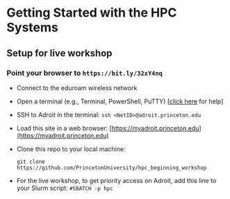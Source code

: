 # Getting Started with the HPC Systems

## Setup for live workshop

### Point your browser to `https://bit.ly/32xY4nq`

+ Connect to the eduroam wireless network

+ Open a terminal (e.g., Terminal, PowerShell, PuTTY) [<a href="https://researchcomputing.princeton.edu/education/training/hardware-and-software-requirements-picscie-workshops" target="_blank">click here</a> for help]

+ SSH to Adroit in the terminal: `ssh <NetID>@adroit.princeton.edu`

+ Load this site in a web browser: [https://myadroit.princeton.edu](https://myadroit.princeton.edu)

+ Clone this repo to your local machine:

   `git clone https://github.com/PrincetonUniversity/hpc_beginning_workshop`

+ For the live workshop, to get priority access on Adroit, add this line to your Slurm script: `#SBATCH -p hpc`
